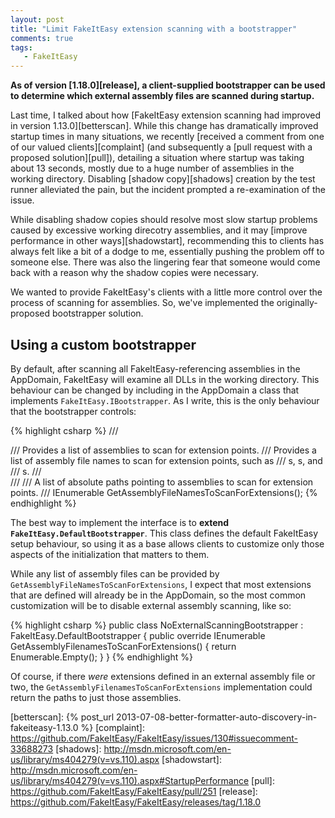 ```yaml
---
layout: post
title: "Limit FakeItEasy extension scanning with a bootstrapper" 
comments: true
tags:
   - FakeItEasy
---
```


**As of version [1.18.0][release], a client-supplied bootstrapper can be used to
determine which external assembly files are scanned during startup.**

Last time, I talked about how [FakeItEasy extension scanning had
improved in version 1.13.0][betterscan]. While this change has dramatically
improved startup times in many situations, we recently [received a
comment from one of our valued clients][complaint] (and subsequently a [pull
request with a proposed solution][pull]), detailing a situation where startup was
taking about 13 seconds, mostly due to a huge number of assemblies in
the working directory. Disabling [shadow copy][shadows] creation by the test
runner alleviated the pain, but the incident prompted a re-examination
of the issue.

While disabling shadow copies should resolve most slow startup
problems caused by excessive working direcotry assemblies, and it may
[improve performance in other ways][shadowstart], recommending this to clients
has always felt like a bit of a dodge to me, essentially pushing the
problem off to someone else. There was also the lingering fear that
someone would come back with a reason why the shadow copies were
necessary.

We wanted to provide FakeItEasy's clients with a little more control
over the process of scanning for assemblies. So, we've implemented the
originally-proposed bootstrapper solution. 

## Using a custom bootstrapper

By default, after scanning all FakeItEasy-referencing assemblies in
the AppDomain, FakeItEasy will examine all DLLs in the working
directory. This behaviour can be changed by including in the AppDomain
a class that implements `FakeItEasy.IBootstrapper`. As I write, this
is the only behaviour that the bootstrapper controls:

{% highlight csharp %}
/// <summary>
/// Provides a list of assemblies to scan for extension points.
/// Provides a list of assembly file names to scan for extension points, such as
/// <see cref="IDummyDefinition"/>s, <see cref="IArgumentValueFormatter"/>s, and 
/// <see cref="IFakeConfigurator"/>s.
/// </summary>
/// <returns>
/// A list of absolute paths pointing to assemblies to scan for extension points.
/// </returns>
IEnumerable<string> GetAssemblyFileNamesToScanForExtensions();
{% endhighlight %}

The best way to implement the interface is to **extend
`FakeItEasy.DefaultBootstrapper`**. This class defines the default
FakeItEasy setup behaviour, so using it as a base allows
clients to customize only those aspects of the initialization that
matters to them.

While any list of assembly files can be provided by
`GetAssemblyFileNamesToScanForExtensions`, I expect that most
extensions that are defined will already be in the AppDomain, so the
most common customization will be to disable external assembly
scanning, like so:

{% highlight csharp %}
public class NoExternalScanningBootstrapper : FakeItEasy.DefaultBootstrapper
{
    public override IEnumerable<string> GetAssemblyFilenamesToScanForExtensions()
    {
        return Enumerable.Empty<string>();
    }
}
{% endhighlight %}

Of course, if there _were_ extensions defined in an external assembly
file or two, the `GetAssemblyFilenamesToScanForExtensions`
implementation could return the paths to just those assemblies.

[betterscan]: {% post_url 2013-07-08-better-formatter-auto-discovery-in-fakeiteasy-1.13.0 %}
[complaint]: https://github.com/FakeItEasy/FakeItEasy/issues/130#issuecomment-33688273
[shadows]: http://msdn.microsoft.com/en-us/library/ms404279(v=vs.110).aspx
[shadowstart]: http://msdn.microsoft.com/en-us/library/ms404279(v=vs.110).aspx#StartupPerformance
[pull]: https://github.com/FakeItEasy/FakeItEasy/pull/251
[release]: https://github.com/FakeItEasy/FakeItEasy/releases/tag/1.18.0